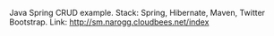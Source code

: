 Java Spring CRUD example.
Stack: Spring, Hibernate, Maven, Twitter Bootstrap.
Link: http://sm.narogg.cloudbees.net/index
